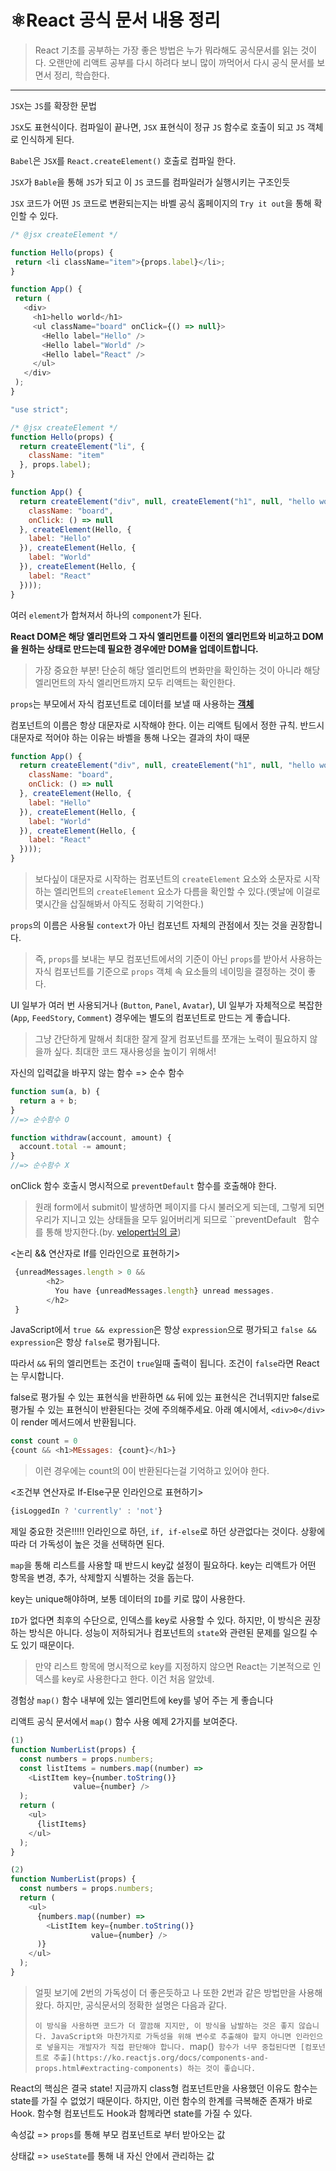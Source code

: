 # ⚛️React 공식 문서 내용 정리

> React 기초를 공부하는 가장 좋은 방법은 누가 뭐라해도 공식문서를 읽는 것이다. 오랜만에 리액트 공부를 다시 하려다 보니 많이 까먹어서 다시 공식 문서를 보면서 정리, 학습한다.

---

`JSX`는 `JS`를 확장한 문법

`JSX`도 표현식이다. 컴파일이 끝나면, `JSX` 표현식이 정규 `JS` 함수로 호출이 되고 `JS` 객체로 인식하게 된다. 

`Babel`은 `JSX`를 `React.createElement()` 호출로 컴파일 한다.

`JSX`가 `Bable`을 통해 `JS`가 되고 이 `JS` 코드를 컴파일러가 실행시키는 구조인듯

`JSX` 코드가 어떤 `JS` 코드로 변환되는지는 바벨 공식 홈페이지의 `Try it out`을 통해 확인할 수 있다.

 ```javascript
/* @jsx createElement */

function Hello(props) {
  return <li className="item">{props.label}</li>;
}

function App() {
  return (
    <div>
      <h1>hello world</h1>
      <ul className="board" onClick={() => null}>
        <Hello label="Hello" />
        <Hello label="World" />
        <Hello label="React" />
      </ul>
    </div>
  );
}
 ```

```javascript
"use strict";

/* @jsx createElement */
function Hello(props) {
  return createElement("li", {
    className: "item"
  }, props.label);
}

function App() {
  return createElement("div", null, createElement("h1", null, "hello world"), createElement("ul", {
    className: "board",
    onClick: () => null
  }, createElement(Hello, {
    label: "Hello"
  }), createElement(Hello, {
    label: "World"
  }), createElement(Hello, {
    label: "React"
  })));
}
```

여러 `element`가 합쳐져서 하나의 `component`가 된다.

**React DOM은 해당 엘리먼트와 그 자식 엘리먼트를 이전의 엘리먼트와 비교하고 DOM을 원하는 상태로 만드는데 필요한 경우에만 DOM을 업데이트합니다.**

>가장 중요한 부분! 단순히 해당 엘리먼트의 변화만을 확인하는 것이 아니라 해당 엘리먼트의 자식 엘리먼트까지 모두 리액트는 확인한다.

`props`는 부모에서 자식 컴포넌트로 데이터를 보낼 때 사용하는 <u>**객체**</u>

컴포넌트의 이름은 항상 대문자로 시작해야 한다. 이는 리액트 팀에서 정한 규칙. 반드시 대문자로 적어야 하는 이유는 바벨을 통해 나오는 결과의 차이 때문

```javascript
function App() {
  return createElement("div", null, createElement("h1", null, "hello world"), createElement("ul", {
    className: "board",
    onClick: () => null
  }, createElement(Hello, {
    label: "Hello"
  }), createElement(Hello, {
    label: "World"
  }), createElement(Hello, {
    label: "React"
  })));
}
```



> 보다싶이 대문자로 시작하는 컴포넌트의 `createElement` 요소와 소문자로 시작하는 엘리먼트의 `createElement` 요소가 다름을 확인할 수 있다.(옛날에 이걸로 몇시간을 삽질해봐서 아직도 정확히 기억한다.)

`props`의 이름은 사용될 `context`가 아닌 컴포넌트 자체의 관점에서 짓는 것을 권장합니다. 

> 즉, `props`를 보내는 부모 컴포넌트에서의 기준이 아닌 `props`를 받아서 사용하는 자식 컴포넌트를 기준으로 `props` 객체 속 요소들의 네이밍을 결정하는 것이 좋다.

 UI 일부가 여러 번 사용되거나 (`Button`, `Panel`, `Avatar`), UI 일부가 자체적으로 복잡한 (`App`, `FeedStory`, `Comment`) 경우에는 별도의 컴포넌트로 만드는 게 좋습니다.

> 그냥 간단하게 말해서 최대한 잘게 잘게 컴포넌트를 쪼개는 노력이 필요하지 않을까 싶다. 최대한 코드 재사용성을 높이기 위해서!

자신의 입력값을 바꾸지 않는 함수 => 순수 함수

```javascript
function sum(a, b) {
  return a + b;
}
//=> 순수함수 O

function withdraw(account, amount) {
  account.total -= amount;
}
//=> 순수함수 X
```

onClick 함수 호출시 명시적으로 `preventDefault` 함수를 호출해야 한다.

> 원래 form에서 submit이 발생하면 페이지를 다시 불러오게 되는데, 그렇게 되면 우리가 지니고 있는 상태들을 모두 잃어버리게 되므로 ``preventDefault` ` 함수를 통해 방지한다.(by. [velopert님의 글](https://velopert.com/3634))

<논리 && 연산자로 If를 인라인으로 표현하기>

```javascript
 {unreadMessages.length > 0 &&
        <h2>
          You have {unreadMessages.length} unread messages.
        </h2>
 }
```

JavaScript에서 `true && expression`은 항상 `expression`으로 평가되고 `false && expression`은 항상 `false`로 평가됩니다.

따라서 `&&` 뒤의 엘리먼트는 조건이 `true`일때 출력이 됩니다. 조건이 `false`라면 React는 무시합니다.

false로 평가될 수 있는 표현식을 반환하면 `&&` 뒤에 있는 표현식은 건너뛰지만 false로 평가될 수 있는 표현식이 반환된다는 것에 주의해주세요. 아래 예시에서, `<div>0</div>`이 render 메서드에서 반환됩니다.

```javascript
const count = 0
{count && <h1>MEssages: {count}</h1>}
```

> 이런 경우에는 count의 0이 반환된다는걸 기억하고 있어야 한다.

<조건부 연산자로 If-Else구문 인라인으로 표현하기>

```javascript
{isLoggedIn ? 'currently' : 'not'}
```

제일 중요한 것은!!!!! 인라인으로 하던, `if, if-else`로 하던 상관없다는 것이다. 상황에 따라 더 가독성이 높은 것을 선택하면 된다. 

`map`을 통해 리스트를 사용할 때 반드시 key값 설정이 필요하다. key는 리액트가 어떤 항목을 변경, 추가, 삭제할지 식별하는 것을 돕는다. 

key는 unique해야하며, 보통 데이터의 `ID`를 키로 많이 사용한다.

`ID`가 없다면 최후의 수단으로, 인덱스를 key로 사용할 수 있다. 하지만, 이 방식은 권장하는 방식은 아니다. 성능이 저하되거나 컴포넌트의 `state`와 관련된 문제를 일으킬 수도 있기 때문이다. 

> 만약 리스트 항목에 명시적으로 key를 지정하지 않으면 React는 기본적으로 인덱스를 key로 사용한다고 한다. 이건 처음 알았네.

경험상 `map()` 함수 내부에 있는 엘리먼트에 key를 넣어 주는 게 좋습니다

리액트 공식 문서에서 `map()` 함수 사용 예제 2가지를 보여준다.

```javascript
(1)
function NumberList(props) {
  const numbers = props.numbers;
  const listItems = numbers.map((number) =>
    <ListItem key={number.toString()}
              value={number} />
  );
  return (
    <ul>
      {listItems}
    </ul>
  );
}

(2)
function NumberList(props) {
  const numbers = props.numbers;
  return (
    <ul>
      {numbers.map((number) =>
        <ListItem key={number.toString()}
                  value={number} />
      )}
    </ul>
  );
}
```

> 얼핏 보기에 2번의 가독성이 더 좋은듯하고 나 또한 2번과 같은 방법만을 사용해왔다. 하지만, 공식문서의 정확한 설명은 다음과 같다.
>
> `이 방식을 사용하면 코드가 더 깔끔해 지지만, 이 방식을 남발하는 것은 좋지 않습니다. JavaScript와 마찬가지로 가독성을 위해 변수로 추출해야 할지 아니면 인라인으로 넣을지는 개발자가 직접 판단해야 합니다. `map()` 함수가 너무 중첩된다면 [컴포넌트로 추출](https://ko.reactjs.org/docs/components-and-props.html#extracting-components) 하는 것이 좋습니다.`

React의 핵심은 결국 state! 지금까지 class형 컴포넌트만을 사용했던 이유도 함수는 state를 가질 수 없었기 때문이다. 하지만, 이런 함수의 한계를 극복해준 존재가 바로 Hook. 함수형 컴포넌트도 Hook과 함께라면 state를 가질 수 있다.

속성값 => `props`를 통해 부모 컴포넌트로 부터 받아오는 값

상태값 => `useState`를 통해 내 자신 안에서 관리하는 값